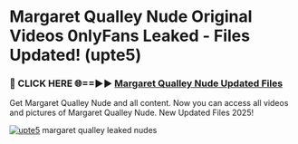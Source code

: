 # Margaret Qualley Nude Original Videos 0nlyFans Leaked - Files Updated! (upte5)

<h3>🔴 CLICK HERE 🌐==►► <a href="https://tinyurl.com/yc6ubb5a" rel="nofollow">Margaret Qualley Nude Updated Files</a></h3>

Get Margaret Qualley Nude and all content. Now you can access all videos and pictures of Margaret Qualley Nude. New Updated Files 2025!

[![upte5](https://i.imgur.com/7eu0CRL.gif)](https://tinyurl.com/yc6ubb5a)
margaret qualley leaked nudes